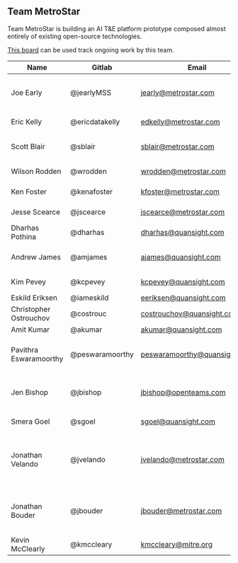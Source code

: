 ## Team MetroStar

Team MetroStar is building an AI T&E platform prototype composed almost entirely of existing open-source technologies.

[This board](https://gitlab.jatic.net/groups/jatic/team-metrostar/-/boards) can be used track ongoing work by this team.

| Name | Gitlab | Email | Org | Role |
| ---- | ------ | ----- | --- | ---- |
| Joe Early | @jearlyMSS | jearly@metrostar.com | MetroStar | Scrum Master & MetroStar PM |
| Eric Kelly | @ericdatakelly | edkelly@metrostar.com | MetroStar | Pr. Data Scientist |
| Scott Blair | @sblair | sblair@metrostar.com | MetroStar | Pr. DevSecOps Engineer |
| Wilson Rodden | @wrodden | wrodden@metrostar.com | MetroStar | Sr. Data Scientist |
| Ken Foster | @kenafoster | kfoster@metrostar.com | MetroStar | Pr. Systems Engineer |
| Jesse Scearce | @jscearce | jscearce@metrostar.com | MetroStar | ML Engineer |
| Dharhas Pothina | @dharhas | dharhas@quansight.com | Quansight | Quansight PM |
| Andrew James | @amjames | ajames@quansight.com | Quansight | OSS PyTorch SME |
| Kim Pevey | @kcpevey | kcpevey@quansight.com | Quansight | Full Stack Dev |
| Eskild Eriksen | @iameskild | eeriksen@quansight.com | Quansight | DevSecOps |
| Christopher Ostrouchov | @costrouc | costrouchov@quansight.com | Quansight | DevSecOps |
| Amit Kumar | @akumar | akumar@quansight.com | Quansight | DevSecOps |
| Pavithra Eswaramoorthy | @peswaramoorthy | peswaramoorthy@quansight.com | Quansight | OSS SME and Developer Advocate |
| Jen Bishop | @jbishop | jbishop@openteams.com | Quansight | Project Manager / Project coordination |
| Smera Goel | @sgoel | sgoel@quansight.com | Quansight | UI/UX Designer |
| Jonathan Velando | @jvelando | jvelando@metrostar.com | Quansight | Pr. Software Engineer / Platform and OSS Software Engineer |
| Jonathan Bouder | @jbouder | jbouder@metrostar.com | Quansight | Pr. Software Engineer / Full-Stack Developer (UI/UX) |
| Kevin McClearly | @kmccleary | kmccleary@mitre.org | MITRE | Product Owner |
